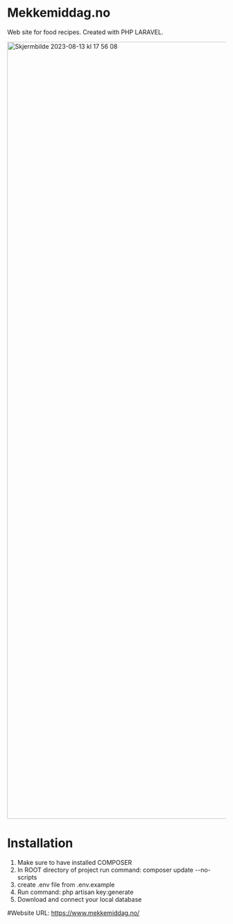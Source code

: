 # Mekkemiddag.no

Web site for food recipes. Created with PHP LARAVEL.

<img width="1788" alt="Skjermbilde 2023-08-13 kl  17 56 08" src="https://github.com/matsgund/mekkemiddag.no/assets/25957285/d40a7ddc-5de2-43af-94d8-b50b07d8e118">


# Installation

1. Make sure to have installed COMPOSER
2. In ROOT directory of project run command: composer update --no-scripts
3. create .env file from .env.example
4. Run command: php artisan key:generate
5. Download and connect your local database

#Website URL: 
https://www.mekkemiddag.no/
